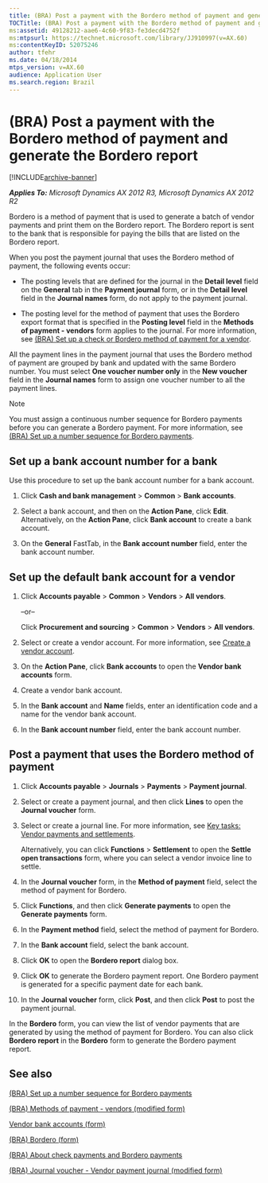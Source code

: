 ```yaml
---
title: (BRA) Post a payment with the Bordero method of payment and generate the Bordero report
TOCTitle: (BRA) Post a payment with the Bordero method of payment and generate the Bordero report
ms:assetid: 49128212-aae6-4c60-9f83-fe3decd4752f
ms:mtpsurl: https://technet.microsoft.com/library/JJ910997(v=AX.60)
ms:contentKeyID: 52075246
author: tfehr
ms.date: 04/18/2014
mtps_version: v=AX.60
audience: Application User
ms.search.region: Brazil
---
```


# (BRA) Post a payment with the Bordero method of payment and generate the Bordero report 


[!INCLUDE[archive-banner](includes/archive-banner.md)]


_**Applies To:** Microsoft Dynamics AX 2012 R3, Microsoft Dynamics AX 2012 R2_

Bordero is a method of payment that is used to generate a batch of vendor payments and print them on the Bordero report. The Bordero report is sent to the bank that is responsible for paying the bills that are listed on the Bordero report.

When you post the payment journal that uses the Bordero method of payment, the following events occur:

  - The posting levels that are defined for the journal in the **Detail level** field on the **General** tab in the **Payment journal** form, or in the **Detail level** field in the **Journal names** form, do not apply to the payment journal.

  - The posting level for the method of payment that uses the Bordero export format that is specified in the **Posting level** field in the **Methods of payment - vendors** form applies to the journal. For more information, see [(BRA) Set up a check or Bordero method of payment for a vendor](bra-set-up-a-check-or-bordero-method-of-payment-for-a-vendor.md).

All the payment lines in the payment journal that uses the Bordero method of payment are grouped by bank and updated with the same Bordero number. You must select **One voucher number only** in the **New voucher** field in the **Journal names** form to assign one voucher number to all the payment lines.


> [!NOTE]
> <P>You must assign a continuous number sequence for Bordero payments before you can generate a Bordero payment. For more information, see <A href="bra-set-up-a-number-sequence-for-bordero-payments.md">(BRA) Set up a number sequence for Bordero payments</A>.</P>



## Set up a bank account number for a bank

Use this procedure to set up the bank account number for a bank account.

1.  Click **Cash and bank management** \> **Common** \> **Bank accounts**.

2.  Select a bank account, and then on the **Action Pane**, click **Edit**. Alternatively, on the **Action Pane**, click **Bank account** to create a bank account.

3.  On the **General** FastTab, in the **Bank account number** field, enter the bank account number.

## Set up the default bank account for a vendor

1.  Click **Accounts payable** \> **Common** \> **Vendors** \> **All vendors**.
    
    –or–
    
    Click **Procurement and sourcing** \> **Common** \> **Vendors** \> **All vendors**.

2.  Select or create a vendor account. For more information, see [Create a vendor account](create-a-vendor-account.md).

3.  On the **Action Pane**, click **Bank accounts** to open the **Vendor bank accounts** form.

4.  Create a vendor bank account.

5.  In the **Bank account** and **Name** fields, enter an identification code and a name for the vendor bank account.

6.  In the **Bank account number** field, enter the bank account number.

## Post a payment that uses the Bordero method of payment

1.  Click **Accounts payable** \> **Journals** \> **Payments** \> **Payment journal**.

2.  Select or create a payment journal, and then click **Lines** to open the **Journal voucher** form.

3.  Select or create a journal line. For more information, see [Key tasks: Vendor payments and settlements](key-tasks-vendor-payments-and-settlements.md).
    
    Alternatively, you can click **Functions** \> **Settlement** to open the **Settle open transactions** form, where you can select a vendor invoice line to settle.

4.  In the **Journal voucher** form, in the **Method of payment** field, select the method of payment for Bordero.

5.  Click **Functions**, and then click **Generate payments** to open the **Generate payments** form.

6.  In the **Payment method** field, select the method of payment for Bordero.

7.  In the **Bank account** field, select the bank account.

8.  Click **OK** to open the **Bordero report** dialog box.

9.  Click **OK** to generate the Bordero payment report. One Bordero payment is generated for a specific payment date for each bank.

10. In the **Journal voucher** form, click **Post**, and then click **Post** to post the payment journal.

In the **Bordero** form, you can view the list of vendor payments that are generated by using the method of payment for Bordero. You can also click **Bordero report** in the **Bordero** form to generate the Bordero payment report.

## See also

[(BRA) Set up a number sequence for Bordero payments](bra-set-up-a-number-sequence-for-bordero-payments.md)

[(BRA) Methods of payment - vendors (modified form)](https://technet.microsoft.com/library/jj923217\(v=ax.60\))

[Vendor bank accounts (form)](https://technet.microsoft.com/library/aa589805\(v=ax.60\))

[(BRA) Bordero (form)](https://technet.microsoft.com/library/jj923356\(v=ax.60\))

[(BRA) About check payments and Bordero payments](bra-about-check-payments-and-bordero-payments.md)

[(BRA) Journal voucher - Vendor payment journal (modified form)](https://technet.microsoft.com/library/jj933534\(v=ax.60\))

  


